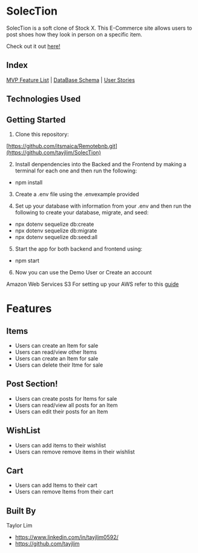 # SolecTion

SolecTion is a soft clone of Stock X. This E-Commerce site allows users to post shoes how they look in person on a specific item.

Check out it out [here!](https://solection.onrender.com/)

## Index

[MVP Feature List](https://github.com/tayjlim/SolecTion/wiki/Features-List) | [DataBase Schema](https://github.com/tayjlim/SolecTion/wiki/db_schema) | [User Stories](https://github.com/tayjlim/SolecTion/wiki/User-Stories)

## Technologies Used


## Getting Started 
1. Clone this repository:

[https://github.com/itsmaica/Remotebnb.git](https://github.com/tayjlim/SolecTion)

2. Install denpendencies into the Backed and the Frontend by making a terminal for each one and then run the following:

* npm install
3. Create a .env file using the .envexample provided

4. Set up your database with information from your .env and then run the following to create your database, migrate, and seed:

* npx dotenv sequelize db:create
* npx dotenv sequelize db:migrate
* npx dotenv sequelize db:seed:all
5. Start the app for both backend and frontend using:

* npm start

6. Now you can use the Demo User or Create an account

Amazon Web Services S3
For setting up your AWS refer to this [guide](https://github.com/jdrichardsappacad/aws-s3-pern-demo)

# Features

## Items
* Users can create an Item for sale
* Users can read/view other Items
* Users can create an Item for sale
* Users can delete their Itme for sale

## Post Section!
* Users can create posts for Items for sale
* Users can read/view all posts for an Item
* Users can edit their posts for an Item

## WishList
* Users can add items to their wishlist
* Users can remove remove items in their wishlist

## Cart
* Users can add Items to their cart
* Users can remove Items from their cart

## Built By 
Taylor Lim

* https://www.linkedin.com/in/tayjlim0592/
* https://github.com/tayjlim
